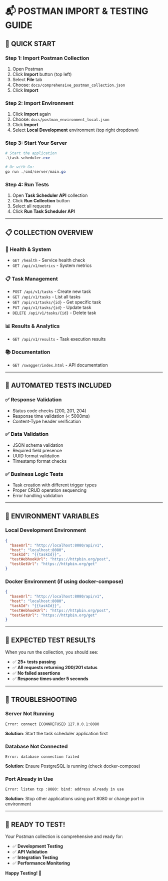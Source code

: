# 📬 POSTMAN IMPORT & TESTING GUIDE

## 🚀 **QUICK START**

### **Step 1: Import Postman Collection**
1. Open Postman
2. Click **Import** button (top left)
3. Select **File** tab
4. Choose: `docs/comprehensive_postman_collection.json`
5. Click **Import**

### **Step 2: Import Environment**
1. Click **Import** again
2. Choose: `docs/postman_environment_local.json`
3. Click **Import**
4. Select **Local Development** environment (top right dropdown)

### **Step 3: Start Your Server**
```powershell
# Start the application
.\task-scheduler.exe

# Or with Go:
go run ./cmd/server/main.go
```

### **Step 4: Run Tests**
1. Open **Task Scheduler API** collection
2. Click **Run Collection** button
3. Select all requests
4. Click **Run Task Scheduler API**

---

## 📋 **COLLECTION OVERVIEW**

### **🏥 Health & System**
- `GET /health` - Service health check
- `GET /api/v1/metrics` - System metrics

### **📋 Task Management**
- `POST /api/v1/tasks` - Create new task
- `GET /api/v1/tasks` - List all tasks
- `GET /api/v1/tasks/{id}` - Get specific task
- `PUT /api/v1/tasks/{id}` - Update task
- `DELETE /api/v1/tasks/{id}` - Delete task

### **📊 Results & Analytics**
- `GET /api/v1/results` - Task execution results

### **📚 Documentation**
- `GET /swagger/index.html` - API documentation

---

## 🧪 **AUTOMATED TESTS INCLUDED**

### **✅ Response Validation**
- Status code checks (200, 201, 204)
- Response time validation (< 5000ms)
- Content-Type header verification

### **✅ Data Validation**
- JSON schema validation
- Required field presence
- UUID format validation
- Timestamp format checks

### **✅ Business Logic Tests**
- Task creation with different trigger types
- Proper CRUD operation sequencing
- Error handling validation

---

## 🔧 **ENVIRONMENT VARIABLES**

### **Local Development Environment**
```json
{
  "baseUrl": "http://localhost:8080/api/v1",
  "host": "localhost:8080",
  "taskId": "{{taskId}}",
  "testWebhookUrl": "https://httpbin.org/post",
  "testGetUrl": "https://httpbin.org/get"
}
```

### **Docker Environment** (if using docker-compose)
```json
{
  "baseUrl": "http://localhost:8080/api/v1",
  "host": "localhost:8080",
  "taskId": "{{taskId}}",
  "testWebhookUrl": "https://httpbin.org/post",
  "testGetUrl": "https://httpbin.org/get"
}
```

---

## 🎯 **EXPECTED TEST RESULTS**

When you run the collection, you should see:
- ✅ **25+ tests passing**
- ✅ **All requests returning 200/201 status**
- ✅ **No failed assertions**
- ✅ **Response times under 5 seconds**

---

## 🔧 **TROUBLESHOOTING**

### **Server Not Running**
```
Error: connect ECONNREFUSED 127.0.0.1:8080
```
**Solution**: Start the task scheduler application first

### **Database Not Connected**
```
Error: database connection failed
```
**Solution**: Ensure PostgreSQL is running (check docker-compose)

### **Port Already in Use**
```
Error: listen tcp :8080: bind: address already in use
```
**Solution**: Stop other applications using port 8080 or change port in environment

---

## 🎊 **READY TO TEST!**

Your Postman collection is comprehensive and ready for:
- ✅ **Development Testing**
- ✅ **API Validation**
- ✅ **Integration Testing**
- ✅ **Performance Monitoring**

**Happy Testing! 🚀**